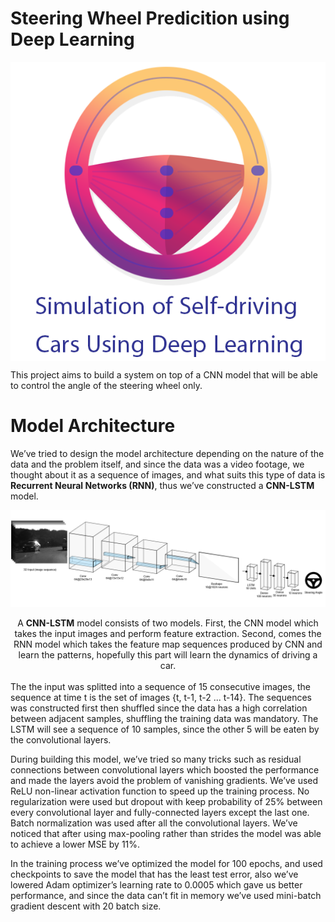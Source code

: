 # Steering Wheel Predicition using Deep Learning
<img style="display: block; margin: 0 auto;" src="pics/logo.png"/>

This project aims to build a system on top of a CNN model that will be able to control the angle of the steering wheel only.

# Model Architecture

We’ve tried to design the model architecture depending on the nature of the data and the problem itself, and since the data was a video footage, we thought about it as a sequence of images, and what suits this type of data is <b>Recurrent Neural Networks (RNN)</b>, thus we’ve constructed a <b>CNN-LSTM</b> model.

![](pics/architecture.png)

<center>A <b>CNN-LSTM</b> model consists of two models. First, the CNN model which takes the input images and perform feature extraction. Second, comes the RNN model which takes the feature map sequences produced by CNN and learn the patterns, hopefully this part will learn the dynamics of driving a car.</center>
</br>
The the input was splitted into a sequence of 15 consecutive images, the sequence at time t is the set of images {t, t-1, t-2 ... t-14}. The sequences was constructed first then shuffled since the data has a high correlation between adjacent samples, shuffling the training data was mandatory. The LSTM will see a sequence of 10 samples, since the other 5 will be eaten by the convolutional layers.

During building this model, we’ve tried so many tricks such as residual connections between convolutional layers which boosted the performance and made the layers avoid the problem of vanishing gradients. We’ve used ReLU non-linear activation function to speed up the training process. No regularization were used but dropout with keep probability of 25% between every convolutional layer and fully-connected layers except the last one. Batch normalization was used after all the convolutional layers. We’ve noticed that after using max-pooling rather than strides the model was able to achieve a lower MSE by 11%.

In the training process we’ve optimized the model for 100 epochs, and used checkpoints to save the model that has the least test error, also we’ve lowered Adam optimizer’s learning rate to 0.0005 which gave us better performance, and since the data can’t fit in memory we’ve used mini-batch gradient descent with 20 batch size.